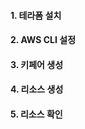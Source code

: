#### 1. 테라폼 설치 ####


#### 2. AWS CLI 설정 ####



#### 3. 키페어 생성 ####



#### 4. 리소스 생성 ####



#### 5. 리소스 확인 ####
